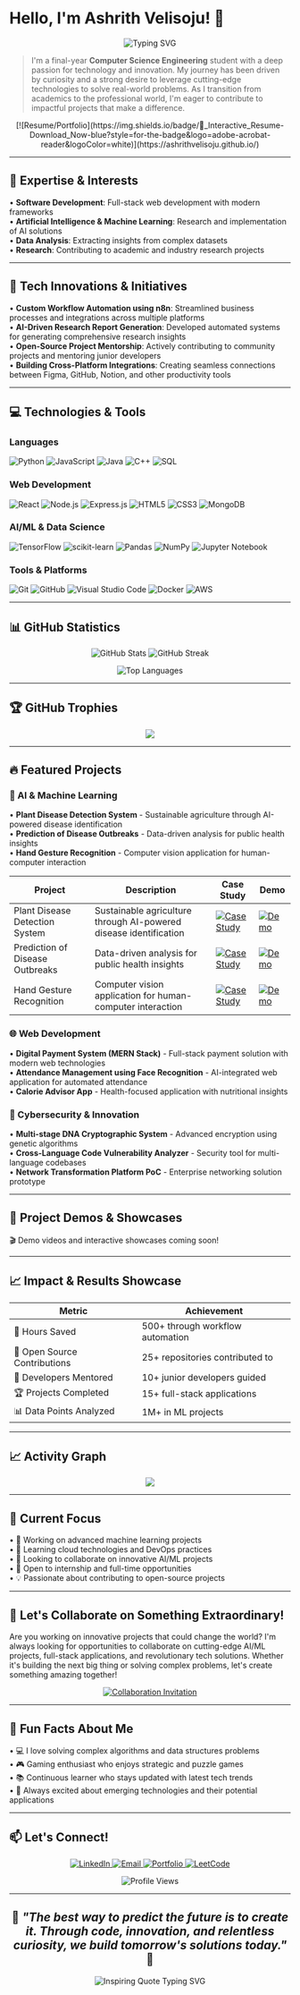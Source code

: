 # Hello, I'm Ashrith Velisoju! 👋

<div align="center">
  <img src="https://readme-typing-svg.herokuapp.com?font=Fira+Code&pause=1000&color=36BCF7&width=435&lines=Computer+Science+Engineering+Student;AI+%26+ML+Enthusiast;Full-Stack+Developer;Innovation+Driven+Problem+Solver" alt="Typing SVG" />
</div>

> I'm a final-year **Computer Science Engineering** student with a deep passion for technology and innovation. My journey has been driven by curiosity and a strong desire to leverage cutting-edge technologies to solve real-world problems. As I transition from academics to the professional world, I'm eager to contribute to impactful projects that make a difference.

<div align="center">
[![Resume/Portfolio](https://img.shields.io/badge/📄_Interactive_Resume-Download_Now-blue?style=for-the-badge&logo=adobe-acrobat-reader&logoColor=white)](https://ashrithvelisoju.github.io/)
</div>

---

## 🚀 Expertise & Interests

• **Software Development**: Full-stack web development with modern frameworks  
• **Artificial Intelligence & Machine Learning**: Research and implementation of AI solutions  
• **Data Analysis**: Extracting insights from complex datasets  
• **Research**: Contributing to academic and industry research projects

---

## 🔬 Tech Innovations & Initiatives

• **Custom Workflow Automation using n8n**: Streamlined business processes and integrations across multiple platforms  
• **AI-Driven Research Report Generation**: Developed automated systems for generating comprehensive research insights  
• **Open-Source Project Mentorship**: Actively contributing to community projects and mentoring junior developers  
• **Building Cross-Platform Integrations**: Creating seamless connections between Figma, GitHub, Notion, and other productivity tools

---

## 💻 Technologies & Tools

### Languages

<p>
  <img alt="Python" src="https://img.shields.io/badge/python-3670A0?style=for-the-badge&logo=python&logoColor=ffdd54" />
  <img alt="JavaScript" src="https://img.shields.io/badge/javascript-%23323330.svg?style=for-the-badge&logo=javascript&logoColor=%23F7DF1E" />
  <img alt="Java" src="https://img.shields.io/badge/java-%23ED8B00.svg?style=for-the-badge&logo=openjdk&logoColor=white" />
  <img alt="C++" src="https://img.shields.io/badge/c++-%2300599C.svg?style=for-the-badge&logo=c%2B%2B&logoColor=white" />
  <img alt="SQL" src="https://img.shields.io/badge/sql-%2307405e.svg?style=for-the-badge&logo=sqlite&logoColor=white" />
</p>

### Web Development

<p>
  <img alt="React" src="https://img.shields.io/badge/react-%2320232a.svg?style=for-the-badge&logo=react&logoColor=%2361DAFB" />
  <img alt="Node.js" src="https://img.shields.io/badge/node.js-6DA55F?style=for-the-badge&logo=node.js&logoColor=white" />
  <img alt="Express.js" src="https://img.shields.io/badge/express.js-%23404d59.svg?style=for-the-badge&logo=express&logoColor=%2361DAFB" />
  <img alt="HTML5" src="https://img.shields.io/badge/html5-%23E34F26.svg?style=for-the-badge&logo=html5&logoColor=white" />
  <img alt="CSS3" src="https://img.shields.io/badge/css3-%231572B6.svg?style=for-the-badge&logo=css3&logoColor=white" />
  <img alt="MongoDB" src="https://img.shields.io/badge/MongoDB-%234ea94b.svg?style=for-the-badge&logo=mongodb&logoColor=white" />
</p>

### AI/ML & Data Science

<p>
  <img alt="TensorFlow" src="https://img.shields.io/badge/TensorFlow-%23FF6F00.svg?style=for-the-badge&logo=TensorFlow&logoColor=white" />
  <img alt="scikit-learn" src="https://img.shields.io/badge/scikit--learn-%23F7931E.svg?style=for-the-badge&logo=scikit-learn&logoColor=white" />
  <img alt="Pandas" src="https://img.shields.io/badge/pandas-%23150458.svg?style=for-the-badge&logo=pandas&logoColor=white" />
  <img alt="NumPy" src="https://img.shields.io/badge/numpy-%23013243.svg?style=for-the-badge&logo=numpy&logoColor=white" />
  <img alt="Jupyter Notebook" src="https://img.shields.io/badge/jupyter-%23FA0F00.svg?style=for-the-badge&logo=jupyter&logoColor=white" />
</p>

### Tools & Platforms

<p>
  <img alt="Git" src="https://img.shields.io/badge/git-%23F05033.svg?style=for-the-badge&logo=git&logoColor=white" />
  <img alt="GitHub" src="https://img.shields.io/badge/github-%23121011.svg?style=for-the-badge&logo=github&logoColor=white" />
  <img alt="Visual Studio Code" src="https://img.shields.io/badge/Visual%20Studio%20Code-0078d4.svg?style=for-the-badge&logo=visual-studio-code&logoColor=white" />
  <img alt="Docker" src="https://img.shields.io/badge/docker-%230db7ed.svg?style=for-the-badge&logo=docker&logoColor=white" />
  <img alt="AWS" src="https://img.shields.io/badge/AWS-%23FF9900.svg?style=for-the-badge&logo=amazon-aws&logoColor=white" />
</p>

---

## 📊 GitHub Statistics

<p align="center">
  <img alt="GitHub Stats" src="https://github-readme-stats.vercel.app/api?username=ashrithvelisoju&show_icons=true&theme=radical" />
  <img alt="GitHub Streak" src="https://github-readme-streak-stats.herokuapp.com/?user=ashrithvelisoju&theme=radical" />
</p>

<p align="center">
  <img alt="Top Languages" src="https://github-readme-stats.vercel.app/api/top-langs/?username=ashrithvelisoju&layout=compact&theme=radical" />
</p>

---

## 🏆 GitHub Trophies

<p align="center">
  <img src="https://github-profile-trophy.vercel.app/?username=ashrithvelisoju&theme=radical&no-frame=false&no-bg=false&margin-w=4" />
</p>

---

## 🔥 Featured Projects

### 🤖 AI & Machine Learning

• **Plant Disease Detection System** - Sustainable agriculture through AI-powered disease identification  
• **Prediction of Disease Outbreaks** - Data-driven analysis for public health insights  
• **Hand Gesture Recognition** - Computer vision application for human-computer interaction

| Project | Description | Case Study | Demo |
|---------|-------------|------------|------|
| Plant Disease Detection System | Sustainable agriculture through AI-powered disease identification | [![Case Study](https://img.shields.io/badge/Case%20Study-View-blue)](https://github.com/ashrithvelisoju) | [![Demo](https://img.shields.io/badge/Demo-Live-green)](https://github.com/ashrithvelisoju) |
| Prediction of Disease Outbreaks | Data-driven analysis for public health insights | [![Case Study](https://img.shields.io/badge/Case%20Study-View-blue)](https://github.com/ashrithvelisoju) | [![Demo](https://img.shields.io/badge/Demo-Live-green)](https://github.com/ashrithvelisoju) |
| Hand Gesture Recognition | Computer vision application for human-computer interaction | [![Case Study](https://img.shields.io/badge/Case%20Study-View-blue)](https://github.com/ashrithvelisoju) | [![Demo](https://img.shields.io/badge/Demo-Live-green)](https://github.com/ashrithvelisoju) |

### 🌐 Web Development

• **Digital Payment System (MERN Stack)** - Full-stack payment solution with modern web technologies  
• **Attendance Management using Face Recognition** - AI-integrated web application for automated attendance  
• **Calorie Advisor App** - Health-focused application with nutritional insights

### 🔐 Cybersecurity & Innovation

• **Multi-stage DNA Cryptographic System** - Advanced encryption using genetic algorithms  
• **Cross-Language Code Vulnerability Analyzer** - Security tool for multi-language codebases  
• **Network Transformation Platform PoC** - Enterprise networking solution prototype

---

## 🎯 Project Demos & Showcases

🎬 Demo videos and interactive showcases coming soon!

---

## 📈 Impact & Results Showcase

| Metric | Achievement |
|--------|-------------|
| 🚀 Hours Saved | 500+ through workflow automation |
| 🌟 Open Source Contributions | 25+ repositories contributed to |
| 👥 Developers Mentored | 10+ junior developers guided |
| 🏆 Projects Completed | 15+ full-stack applications |
| 📊 Data Points Analyzed | 1M+ in ML projects |

---

## 📈 Activity Graph

<p align="center">
  <img src="https://github-readme-activity-graph.cyclic.app/graph?username=ashrithvelisoju&theme=react-dark" />
</p>

---

## 🎯 Current Focus

• 🔭 Working on advanced machine learning projects  
• 🌱 Learning cloud technologies and DevOps practices  
• 👯 Looking to collaborate on innovative AI/ML projects  
• 🤝 Open to internship and full-time opportunities  
• 💡 Passionate about contributing to open-source projects

---

## 🤝 Let's Collaborate on Something Extraordinary!

Are you working on innovative projects that could change the world? I'm always looking for opportunities to collaborate on cutting-edge AI/ML projects, full-stack applications, and revolutionary tech solutions. Whether it's building the next big thing or solving complex problems, let's create something amazing together!

<p align="center">
  <a href="#">
    <img src="https://img.shields.io/badge/🚀_Open_for_Collaboration-Let's_Build_Something_Amazing!-brightgreen?style=for-the-badge" alt="Collaboration Invitation" />
  </a>
</p>

---

## 🌟 Fun Facts About Me

• 💻 I love solving complex algorithms and data structures problems  
• 🎮 Gaming enthusiast who enjoys strategic and puzzle games  
• 📚 Continuous learner who stays updated with latest tech trends  
• 🎯 Always excited about emerging technologies and their potential applications

---

## 📫 Let's Connect!

<p align="center">
  <a href="https://www.linkedin.com/in/ashrithvelisoju/">
    <img src="https://img.shields.io/badge/LinkedIn-0077B5?style=for-the-badge&logo=linkedin&logoColor=white" alt="LinkedIn" />
  </a>
  <a href="mailto:ashrithvelisoju@gmail.com">
    <img src="https://img.shields.io/badge/Gmail-D14836?style=for-the-badge&logo=gmail&logoColor=white" alt="Email" />
  </a>
  <a href="https://ashrithvelisoju.github.io/">
    <img src="https://img.shields.io/badge/Portfolio-FF5722?style=for-the-badge&logo=todoist&logoColor=white" alt="Portfolio" />
  </a>
  <a href="https://leetcode.com/ashrithvelisoju">
    <img src="https://img.shields.io/badge/LeetCode-000000?style=for-the-badge&logo=LeetCode&logoColor=#d16c06" alt="LeetCode" />
  </a>
</p>

<p align="center">
  <img src="https://komarev.com/ghpvc/?username=ashrithvelisoju&color=brightgreen&style=flat-square&label=Profile+Views" alt="Profile Views" />
</p>

---

<div align="center">

## 💫 *"The best way to predict the future is to create it. Through code, innovation, and relentless curiosity, we build tomorrow's solutions today."* 💫

<img src="https://readme-typing-svg.herokuapp.com?font=Fira+Code&pause=1000&color=36BCF7&center=true&width=600&lines=Turning+Ideas+Into+Reality;Through+Code+and+Innovation;Building+The+Future%2C+One+Commit+At+A+Time" alt="Inspiring Quote Typing SVG" />

</div>
